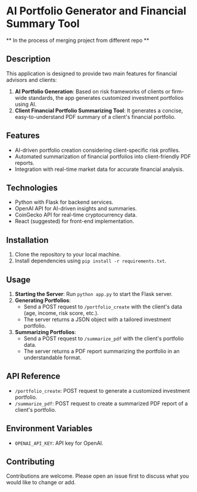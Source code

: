# AI Portfolio Generator and Financial Summary Tool
** In the process of merging project from different repo **

## Description
This application is designed to provide two main features for financial advisors and clients:
1. **AI Portfolio Generation**: Based on risk frameworks of clients or firm-wide standards, the app generates customized investment portfolios using AI.
2. **Client Financial Portfolio Summarizing Tool**: It generates a concise, easy-to-understand PDF summary of a client's financial portfolio.

## Features
- AI-driven portfolio creation considering client-specific risk profiles.
- Automated summarization of financial portfolios into client-friendly PDF reports.
- Integration with real-time market data for accurate financial analysis.

## Technologies
- Python with Flask for backend services.
- OpenAI API for AI-driven insights and summaries.
- CoinGecko API for real-time cryptocurrency data.
- React (suggested) for front-end implementation.

## Installation
1. Clone the repository to your local machine.
2. Install dependencies using `pip install -r requirements.txt`.

## Usage
1. **Starting the Server**: Run `python app.py` to start the Flask server.
2. **Generating Portfolios**:
   - Send a POST request to `/portfolio_create` with the client's data (age, income, risk score, etc.).
   - The server returns a JSON object with a tailored investment portfolio.
3. **Summarizing Portfolios**:
   - Send a POST request to `/summarize_pdf` with the client's portfolio data.
   - The server returns a PDF report summarizing the portfolio in an understandable format.

## API Reference
- `/portfolio_create`: POST request to generate a customized investment portfolio.
- `/summarize_pdf`: POST request to create a summarized PDF report of a client's portfolio.

## Environment Variables
- `OPENAI_API_KEY`: API key for OpenAI.

## Contributing
Contributions are welcome. Please open an issue first to discuss what you would like to change or add.
